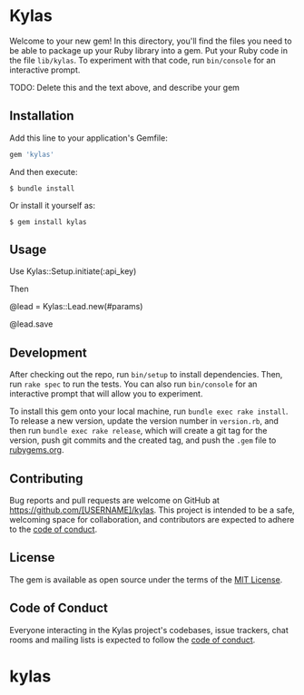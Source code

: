 # Kylas

Welcome to your new gem! In this directory, you'll find the files you need to be able to package up your Ruby library into a gem. Put your Ruby code in the file `lib/kylas`. To experiment with that code, run `bin/console` for an interactive prompt.

TODO: Delete this and the text above, and describe your gem

## Installation

Add this line to your application's Gemfile:

```ruby
gem 'kylas'
```

And then execute:

    $ bundle install

Or install it yourself as:

    $ gem install kylas

## Usage

Use Kylas::Setup.initiate(:api_key)

Then 

@lead = Kylas::Lead.new(#params)

@lead.save


## Development

After checking out the repo, run `bin/setup` to install dependencies. Then, run `rake spec` to run the tests. You can also run `bin/console` for an interactive prompt that will allow you to experiment.

To install this gem onto your local machine, run `bundle exec rake install`. To release a new version, update the version number in `version.rb`, and then run `bundle exec rake release`, which will create a git tag for the version, push git commits and the created tag, and push the `.gem` file to [rubygems.org](https://rubygems.org).

## Contributing

Bug reports and pull requests are welcome on GitHub at https://github.com/[USERNAME]/kylas. This project is intended to be a safe, welcoming space for collaboration, and contributors are expected to adhere to the [code of conduct](https://github.com/[USERNAME]/kylas/blob/master/CODE_OF_CONDUCT.md).

## License

The gem is available as open source under the terms of the [MIT License](https://opensource.org/licenses/MIT).

## Code of Conduct

Everyone interacting in the Kylas project's codebases, issue trackers, chat rooms and mailing lists is expected to follow the [code of conduct](https://github.com/[USERNAME]/kylas/blob/master/CODE_OF_CONDUCT.md).
# kylas
